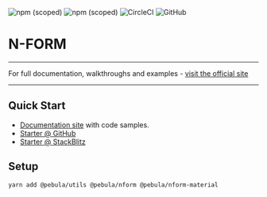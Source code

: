 ![npm (scoped)](https://img.shields.io/npm/v/@pebula/nform?label=nform&style=flat-square)
![npm (scoped)](https://img.shields.io/npm/v/@pebula/nform-material?label=nform-material&style=flat-square)
![CircleCI](https://img.shields.io/circleci/build/github/shlomiassaf/nform/master?style=flat-square&token=abc123def456)
![GitHub](https://img.shields.io/github/license/shlomiassaf/nform?style=flat-square)

# N-FORM

---

For full documentation, walkthroughs and examples - [visit the official site](https://shlomiassaf.github.io/nform)

---

## Quick Start

- [Documentation site](https://shlomiassaf.github.io/nform) with code samples.
- [Starter @ GitHub](https://github.com/shlomiassaf/nform-material-starter)
- [Starter @ StackBlitz](https://stackblitz.com/edit/pebula-nform-starter?file=app%2Fapp.component.ts)

## Setup

```bash
yarn add @pebula/utils @pebula/nform @pebula/nform-material
```
